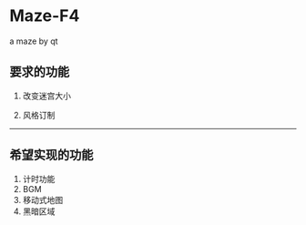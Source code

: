 # Maze-F4
a maze by qt

## 要求的功能

1. 改变迷宫大小

2. 风格订制

---



## 希望实现的功能

1. 计时功能
2. BGM
3. 移动式地图
4. 黑暗区域



